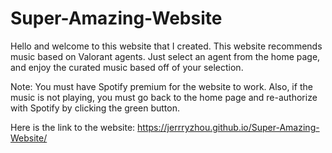 # Super-Amazing-Website
Hello and welcome to this website that I created. This website recommends music based on Valorant agents. Just select an agent from the home page, and enjoy the curated music based off of your selection.

Note: You must have Spotify premium for the website to work. Also, if the music is not playing, you must go back to the home page and re-authorize with Spotify by clicking the green button.

Here is the link to the website: https://jerrryzhou.github.io/Super-Amazing-Website/

